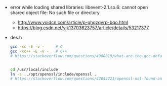 - error while loading shared libraries: libevent-2.1.so.6: cannot open shared object file: No such file or directory
    - http://www.voidcn.com/article/p-ghgzqvrp-bqo.html
    - https://blog.csdn.net/yjk13703623757/article/details/53217377
- des.h

    ```bash
    gcc -xc -E -v -     # C
    gcc -xc++ -E -v -   # C++
    # https://stackoverflow.com/questions/4980819/what-are-the-gcc-default-include-directories


    cd /usr/local/include 
    ln -s ../opt/openssl/include/openssl .
    # https://stackoverflow.com/questions/42044221/openssl-not-found-on-macos-sierra/45620659#45620659
    ```